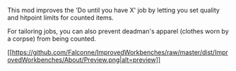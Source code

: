 This mod improves the 'Do until you have X' job by letting you set quality and hitpoint limits for counted items.

For tailoring jobs, you can also prevent deadman's apparel (clothes worn by a corpse) from being counted.

[[https://github.com/Falconne/ImprovedWorkbenches/raw/master/dist/ImprovedWorkbenches/About/Preview.png|alt=preview]]
